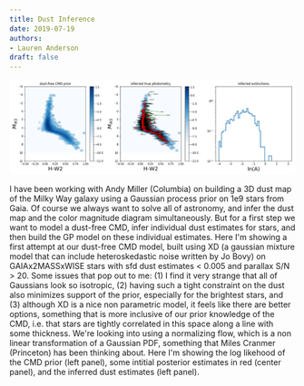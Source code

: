 ```yaml
---
title: Dust Inference
date: 2019-07-19
authors:
- Lauren Anderson
draft: false
---
```


![img](/fig/2019-07-19.png)

I have been working with Andy Miller (Columbia) on building a 3D dust map of the Milky Way galaxy using a Gaussian process prior on 1e9 stars from Gaia. Of course we always want to solve all of astronomy, and infer the dust map and the color magnitude diagram simultaneously. But for a first step we want to model a dust-free CMD, infer individual dust estimates for stars, and then build the GP model on these individual estimates. Here I'm showing a first attempt at our dust-free CMD model, built using XD (a gaussian mixture model that can include heteroskedastic noise written by Jo Bovy) on GAIAx2MASSxWISE stars with sfd dust estimates < 0.005 and parallax S/N > 20. Some issues that pop out to me: (1) I find it very strange that all of Gaussians look so isotropic, (2) having such a tight constraint on the dust also minimizes support of the prior, especially for the brightest stars, and (3) although XD is a nice non parametric model, it feels like there are better options, something that is more inclusive of our prior knowledge of the CMD, i.e. that stars are tightly correlated in this space along a line with some thickness. We're looking into using a normalizing flow, which is a non linear transformation of a Gaussian PDF, something that Miles Cranmer (Princeton) has been thinking about. Here I'm showing the log likehood of the CMD prior (left panel), some intitial posterior estimates in red (center panel), and the inferred dust estimates (left panel). 
